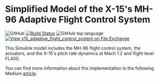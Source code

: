 # Simplified Model of the X-15's MH-96 Adaptive Flight Control System
![GitHub](https://img.shields.io/github/license/Ro3code/x15_adaptive_flight_control_system) [![Build Status](https://travis-ci.org/joemccann/dillinger.svg?branch=master)](https://travis-ci.org/joemccann/dillinger) ![GitHub top language](https://img.shields.io/github/languages/top/Ro3code/x15_adaptive_flight_control_system) [![View x15_adaptive_flight_control_system on File Exchange](https://www.mathworks.com/matlabcentral/images/matlab-file-exchange.svg)](https://es.mathworks.com/matlabcentral/fileexchange/91315-x15_adaptive_flight_control_system)

This Simulink model includes the MH-96 flight control system, the actuators, and the X-15's pitch rate dynamics at Mach 1.2 and flight level FL400.

You can find more information about this implementation in the following Medium [article](https://link.medium.com/hmfCfwYuPfb). 
